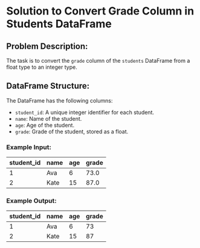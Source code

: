 # Solution to Convert Grade Column in Students DataFrame

## Problem Description:
The task is to convert the `grade` column of the `students` DataFrame from a float type to an integer type. 

## DataFrame Structure:

The DataFrame has the following columns:
- `student_id`: A unique integer identifier for each student.
- `name`: Name of the student.
- `age`: Age of the student.
- `grade`: Grade of the student, stored as a float.

### Example Input:
| student_id | name | age | grade |
|------------|------|-----|-------|
| 1          | Ava  | 6   | 73.0  |
| 2          | Kate | 15  | 87.0  |

### Example Output:
| student_id | name | age | grade |
|------------|------|-----|-------|
| 1          | Ava  | 6   | 73    |
| 2          | Kate | 15  | 87    |


